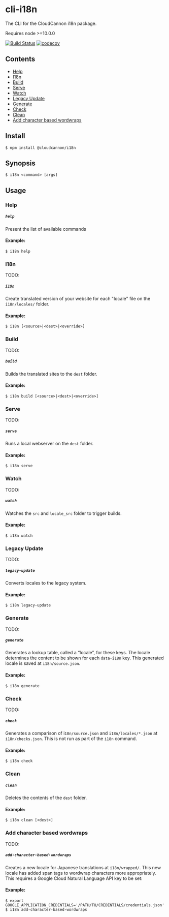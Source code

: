 # cli-i18n
The CLI for the CloudCannon i18n package.

Requires node >=10.0.0

[![Build Status](https://travis-ci.com/CloudCannon/cli-i18n.svg?token=jVQhfYdhP37TyCuAVfft&branch=master)](https://travis-ci.com/CloudCannon/cli-i18n)
[![codecov](https://codecov.io/gh/CloudCannon/cli-i18n/branch/master/graph/badge.svg?token=SLXCH04SAM)](https://codecov.io/gh/CloudCannon/cli-i18n)



## Contents
<ul>
    <li> <a href="#help">Help</a>
    <li> <a href="#i18n">I18n</a>
    <li> <a href="#build">Build</a>
    <li> <a href="#serve">Serve</a>
    <li> <a href="#watch">Watch</a>
    <li> <a href="#legacy-update">Legacy Update</a>
    <li> <a href="#generate">Generate</a>
    <li> <a href="#check">Check</a>
    <li> <a href="#clean">Clean</a>
    <li> <a href="#add-character-based-wordwraps">Add character based wordwraps</a>
</ul>

## Install

```
$ npm install @cloudcannon/i18n
```

## Synopsis

```
$ i18n <command> [args]
```

## Usage


### Help
##### ```help```
Present the list of available commands

#### Example:

```
$ i18n help
```

### I18n
TODO:
##### ```i18n```
Create translated version of your website for each "locale" file on the `i18n/locales/` folder. 

#### Example:

```
$ i18n [<source>|<dest>|<override>]
```

### Build
TODO:
##### ```build```
Builds the translated sites to the `dest` folder.

#### Example:

```
$ i18n build [<source>|<dest>|<override>]
```

### Serve
TODO:
##### ```serve```
Runs a local webserver on the `dest` folder.

#### Example:

```
$ i18n serve
```

### Watch
TODO:
##### ```watch```
Watches the `src` and `locale_src` folder to trigger builds.

#### Example:

```
$ i18n watch
```

### Legacy Update
TODO:
##### ```legacy-update```
Converts locales to the legacy system.

#### Example:

```
$ i18n legacy-update
```

### Generate
TODO:
##### ```generate```
Generates a lookup table, called a “locale”, for these keys. The locale determines the content to be shown for each `data-i18n` key.
This generated locale is saved at `i18n/source.json`.

#### Example:

```
$ i18n generate
```

### Check
TODO:
##### ```check```
Generates a comparison of i`18n/source.json` and `i18n/locales/*.json` at `i18n/checks.json`. This is not run as part of the `i18n` command.

#### Example:

```
$ i18n check
```

### Clean
##### ```clean```

Deletes the contents of the `dest` folder.

#### Example:

```
$ i18n clean [<dest>]
```

### Add character based wordwraps
TODO:
##### ```add-character-based-wordwraps```
Creates a new locale for Japanese translations at `i18n/wrapped/`. This new locale has added span tags to wordwrap characters more appropriately. This requires a Google Cloud Natural Language API key to be set:

#### Example:

```
$ export GOOGLE_APPLICATION_CREDENTIALS='/PATH/TO/CREDENTIALS/credentials.json'
$ i18n add-character-based-wordwraps
```

